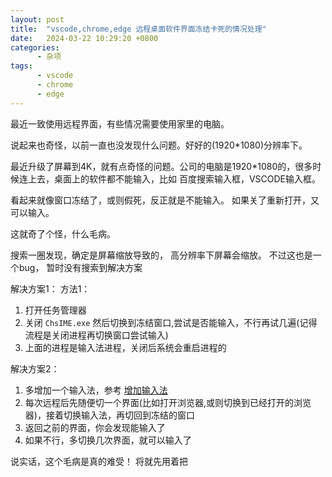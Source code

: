 ```yaml
---
layout: post
title:  "vscode,chrome,edge 远程桌面软件界面冻结卡死的情况处理"
date:   2024-03-22 10:29:20 +0800
categories:
      - 杂项
tags:
      - vscode
      - chrome
      - edge
---
```


最近一致使用远程界面，有些情况需要使用家里的电脑。

说起来也奇怪，以前一直也没发现什么问题。好好的(1920*1080)分辨率下。

最近升级了屏幕到4K，就有点奇怪的问题。公司的电脑是1920*1080的，很多时候连上去，桌面上的软件都不能输入，比如 百度搜索输入框，VSCODE输入框。

看起来就像窗口冻结了，或则假死，反正就是不能输入。 如果关了重新打开，又可以输入。

这就奇了个怪，什么毛病。

搜索一圈发现，确定是屏幕缩放导致的， 高分辨率下屏幕会缩放。 不过这也是一个bug， 暂时没有搜索到解决方案

解决方案1：
方法1：
1. 打开任务管理器
3. 关闭 `ChsIME.exe` 然后切换到冻结窗口,尝试是否能输入，不行再试几遍(记得流程是关闭进程再切换窗口尝试输入)
5. 上面的进程是输入法进程，关闭后系统会重启进程的

解决方案2：

1. 多增加一个输入法，参考 [增加输入法](https://support.microsoft.com/en-us/windows/manage-the-input-and-display-language-settings-in-windows-12a10cb4-8626-9b77-0ccb-5013e0c7c7a2#WindowsVersion=Windows_11)
2. 每次远程后先随便切一个界面(比如打开浏览器,或则切换到已经打开的浏览器)，接着切换输入法，再切回到冻结的窗口
3. 返回之前的界面，你会发现能输入了
4. 如果不行，多切换几次界面，就可以输入了


说实话，这个毛病是真的难受！ 将就先用着把
